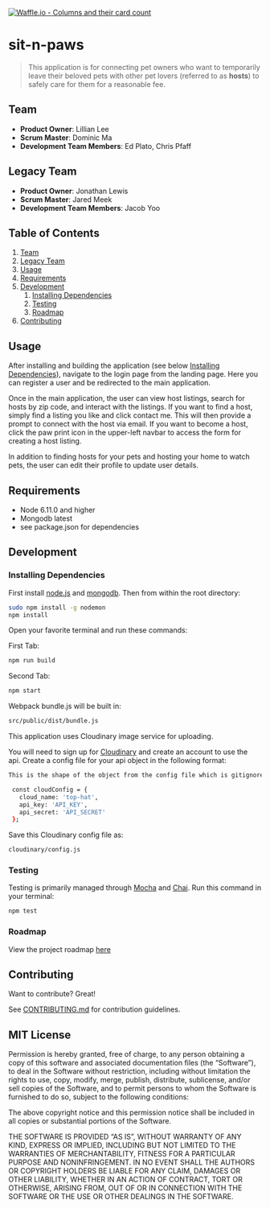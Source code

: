 [![Waffle.io - Columns and their card count](https://badge.waffle.io/hrhuffles/sit-n-paws.png?columns=all)](https://waffle.io/hrhuffles/sit-n-paws?utm_source=badge)
# sit-n-paws

> This application is for connecting pet owners who want to temporarily leave their beloved pets with other pet lovers (referred to as __hosts__) to safely care for them for a reasonable fee.

## Team

  - __Product Owner__: Lillian Lee
  - __Scrum Master__: Dominic Ma
  - __Development Team Members__: Ed Plato, Chris Pfaff

## Legacy Team

  - __Product Owner__: Jonathan Lewis
  - __Scrum Master__: Jared Meek
  - __Development Team Members__: Jacob Yoo

## Table of Contents

1. [Team](#team)
1. [Legacy Team](#legacy-team)
1. [Usage](#usage)
1. [Requirements](#requirements)
1. [Development](#development)
    1. [Installing Dependencies](#installing-dependencies)
    1. [Testing](#testing)
    1. [Roadmap](#roadmap)
1. [Contributing](#contributing)

## Usage

After installing and building the application (see below [Installing Dependencies](#installing-dependencies)), navigate to the login page from the landing page. Here you can register a user and be redirected to the main application.

Once in the main application, the user can view host listings, search for hosts by zip code, and interact with the listings. If you want to find a host, simply find a listing you like and click contact me. This will then provide a prompt to connect with the host via email. If you want to become a host, click the paw print icon in the upper-left navbar to access the form for creating a host listing.

In addition to finding hosts for your pets and hosting your home to watch pets, the user can edit their profile to update user details.

## Requirements

- Node 6.11.0 and higher
- Mongodb latest
- see package.json for dependencies

## Development

### Installing Dependencies

First install [node.js](http://nodejs.org/) and [mongodb](https://www.mongodb.org/downloads). Then from within the root directory:

```sh
sudo npm install -g nodemon
npm install
```

Open your favorite terminal and run these commands:

First Tab:
```sh
npm run build
```

Second Tab:

```sh
npm start
```

Webpack bundle.js will be built in:

```sh
src/public/dist/bundle.js
```

This application uses Cloudinary image service for uploading.

You will need to sign up for [Cloudinary](https://cloudinary.com/) and create an account to use the api. Create a config file for your api object in the following format:

```sh
This is the shape of the object from the config file which is gitignored

 const cloudConfig = {
   cloud_name: 'top-hat',
   api_key: 'API_KEY',
   api_secret: 'API_SECRET'
 };
```

Save this Cloudinary config file as:

```sh
cloudinary/config.js
```

### Testing

Testing is primarily managed through [Mocha](https://mochajs.org/) and [Chai](chaijs.com/). Run this command in your terminal:

```sh
npm test
```

### Roadmap

View the project roadmap [here](https://github.com/hrhuffles/sit-n-paws/issues)

## Contributing

Want to contribute? Great!

See [CONTRIBUTING.md](_CONTRIBUTING.md) for contribution guidelines.

## MIT License

Permission is hereby granted, free of charge, to any person obtaining a copy of this software and associated documentation files (the “Software”), to deal in the Software without restriction, including without limitation the rights to use, copy, modify, merge, publish, distribute, sublicense, and/or sell copies of the Software, and to permit persons to whom the Software is furnished to do so, subject to the following conditions:

The above copyright notice and this permission notice shall be included in all copies or substantial portions of the Software.

THE SOFTWARE IS PROVIDED “AS IS”, WITHOUT WARRANTY OF ANY KIND, EXPRESS OR IMPLIED, INCLUDING BUT NOT LIMITED TO THE WARRANTIES OF MERCHANTABILITY, FITNESS FOR A PARTICULAR PURPOSE AND NONINFRINGEMENT. IN NO EVENT SHALL THE AUTHORS OR COPYRIGHT HOLDERS BE LIABLE FOR ANY CLAIM, DAMAGES OR OTHER LIABILITY, WHETHER IN AN ACTION OF CONTRACT, TORT OR OTHERWISE, ARISING FROM, OUT OF OR IN CONNECTION WITH THE SOFTWARE OR THE USE OR OTHER DEALINGS IN THE SOFTWARE.

